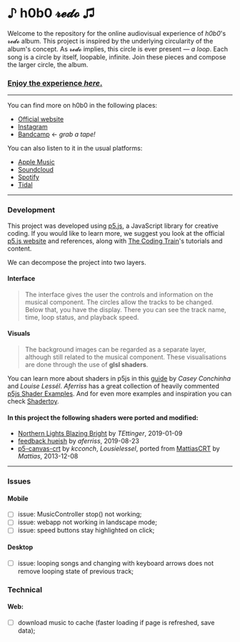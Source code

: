 # ♪ h0b0 𝓻𝓮𝓭𝓸 ♫

Welcome to the repository for the online audiovisual experience of *h0b0*'s 𝓻𝓮𝓭𝓸 album. This project is inspired by the underlying circularity of the album's concept. As 𝓻𝓮𝓭𝓸 implies, this circle is ever present — *a loop*. Each song is a circle by itself, loopable, infinite. Join these pieces and compose the larger circle, the album.

### [Enjoy the experience *here*.](https://redo.h0b0.me)

---

You can find more on h0b0 in the following places:
- [Official website](https://h0b0.me)
- [Instagram](https://www.instagram.com/h0b0.o/)
- [Bandcamp](https://h0b0.bandcamp.com/) ← *grab a tape!*

You can also listen to it in the usual platforms:
- [Apple Music](https://music.apple.com/pt/artist/h0b0/1527390265)
- [Soundcloud](https://soundcloud.com/h0b0-music)
- [Spotify](https://open.spotify.com/artist/6UGDB3kkXgSU4xIM4bqEbJ?si=dUcpNSEQQ9OMOtVn29VvMw)
- [Tidal](https://listen.tidal.com/artist/20839036)

---

### Development

This project was developed using [p5.js](https://p5js.org/), a JavaScript library for creative coding. If you would like to learn more, we suggest you look at the official [p5.js website](https://p5js.org/) and references, along with [The Coding Train](https://thecodingtrain.com/)'s tutorials and content.

We can decompose the project into two layers.

#### Interface
> The interface gives the user the controls and information on the musical component. The circles allow the tracks to be changed. Below that, you have the display. There you can see the track name, time, loop status, and playback speed.

#### Visuals
> The background images can be regarded as a separate layer, although still related to the musical component. These visualisations are done through the use of **glsl shaders**.

You can learn more about shaders in p5js in this [guide](https://itp-xstory.github.io/p5js-shaders/#/) by *Casey Conchinha* and *Louise Lessél*. *Aferriss* has a great collection of heavily commented [p5js Shader Examples](https://github.com/aferriss/p5jsShaderExamples). And for even more examples and inspiration you can check [Shadertoy](https://www.shadertoy.com/).

#### In this project the following shaders were ported and modified:
- [Northern Lights Blazing Bright](https://www.shadertoy.com/view/wdf3Rf) by *TEttinger*, 2019-01-09
- [feedback hueish](https://www.shadertoy.com/view/ttSXzc) by *aferriss*, 2019-08-23
- [p5-canvas-crt](https://glitch.com/~p5-canvas-crt) by *kcconch*, *Lousielessel*, ported from [MattiasCRT](https://www.shadertoy.com/view/Ms23DR) by *Mattias*, 2013-12-08

---

### Issues
#### Mobile
- [ ] issue: MusicController stop() not working;
- [ ] issue: webapp not working in landscape mode;
- [ ] issue: speed buttons stay highlighted on click;

#### Desktop
- [ ] issue: looping songs and changing with keyboard arrows does not remove looping state of previous track;

### Technical
#### Web:
- [ ] download music to cache (faster loading if page is refreshed, save data);
